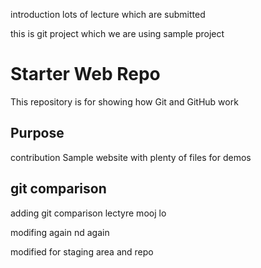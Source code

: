 introduction
lots of lecture which are submitted

this is git project which we are using sample project

# Starter Web Repo

This repository is for showing how Git and GitHub work

## Purpose
contribution 
Sample website with plenty of files for demos
## git comparison 
adding git comparison lectyre
mooj lo

modifing again nd again

modified for staging area and repo

